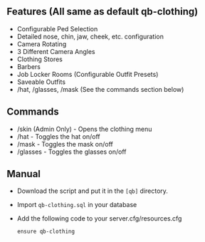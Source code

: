 ## **Features (All same as default qb-clothing)**

* Configurable Ped Selection
* Detailed nose, chin, jaw, cheek, etc. configuration
* Camera Rotating
* 3 Different Camera Angles
* Clothing Stores
* Barbers
* Job Locker Rooms (Configurable Outfit Presets)
* Saveable Outfits
* /hat, /glasses, /mask (See the commands section below)

## **Commands**

* /skin (Admin Only) - Opens the clothing menu
* /hat - Toggles the hat on/off
* /mask - Toggles the mask on/off
* /glasses - Toggles the glasses on/off

## **Manual**

* Download the script and put it in the `[qb]` directory.
* Import `qb-clothing.sql` in your database
* Add the following code to your server.cfg/resources.cfg

  `ensure qb-clothing`